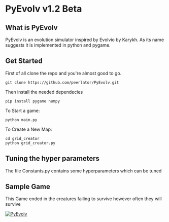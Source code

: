 # PyEvolv v1.2 Beta

## What is PyEvolv
PyEvolv is an evolution simulator inspired by Evolvio by Karykh. As its name suggests it is implemented in python and pygame.

## Get Started
First of all clone the repo and you're almost good to go.
```
git clone https://github.com/peerlator/PyEvolv.git
```

Then install the needed dependecies
```
pip install pygame numpy
```

To Start a game:
``` 
python main.py
```

To Create a New Map:
``` 
cd grid_creator
python grid_creator.py
```

## Tuning the hyper parameters
The file Constants.py contains some hyperparameters which can be tuned

## Sample Game
This Game ended in the creatures failing to survive however often they will survive

[![PyEvolv](https://img.youtube.com/vi/LZo5Hpl4gbI/0.jpg)](https://www.youtube.coatch?v=LZo5Hpl4gbI)
